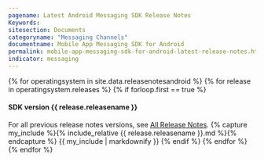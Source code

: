 ```yaml
---
pagename: Latest Android Messaging SDK Release Notes
Keywords:
sitesection: Documents
categoryname: "Messaging Channels"
documentname: Mobile App Messaging SDK for Android
permalink: mobile-app-messaging-sdk-for-android-latest-release-notes.html
indicator: messaging
---
```


{% for operatingsystem in site.data.releasenotesandroid %}
{% for release in operatingsystem.releases %}
{% if forloop.first == true %}
<h4>SDK version {{ release.releasename }}</h4>
For all previous release notes versions, see <a href="/mobile-app-messaging-sdk-for-android-all-release-notes.html">All Release Notes</a>.
{% capture my_include %}{% include_relative {{ release.releasename }}.md %}{% endcapture %}
{{ my_include | markdownify }}
{% endif %}
{% endfor %}
{% endfor %}
